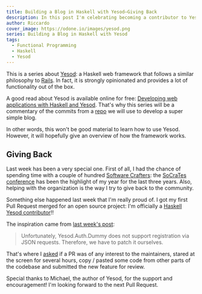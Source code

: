 ```yaml
---
title: Building a Blog in Haskell with Yesod–Giving Back
description: In this post I'm celebrating becoming a contributor to Yesod
author: Riccardo
cover_image: https://odone.io/images/yesod.png
series: Building a Blog in Haskell with Yesod
tags:
  - Functional Programming
  - Haskell
  - Yesod
---
```


This is a series about [Yesod](https://www.yesodweb.com/): a Haskell web framework that follows a similar philosophy to [Rails](https://rubyonrails.org/). In fact, it is strongly opinionated and provides a lot of functionality out of the box.

A good read about Yesod is available online for free: [Developing web applications with Haskell and Yesod](https://www.yesodweb.com/book). That's why this series will be a commentary of the commits from a [repo](https://github.com/3v0k4/yesod-blog) we will use to develop a super simple blog.

In other words, this won't be good material to learn how to use Yesod. However, it will hopefully give an overview of how the framework works.

## Giving Back

Last week has been a very special one. First of all, I had the chance of spending time with a couple of hundred [Software Crafters](https://www.softwarecrafters.org): the [SoCraTes conference](https://socrates-conference.de) has been the highlight of my year for the last three years. Also, helping with the organization is the way I try to give back to the community.

Something else happened last week that I'm really proud of. I got my first Pull Request merged for an open source project: I'm officially a [Haskell Yesod contributor](https://github.com/yesodweb/yesod/graphs/contributors)!!

The inspiration came from [last week's post](https://odone.io/posts/2019-08-19-building-a-blog-in-haskell-with-yesod–returning-JSON-API.html):

> Unfortunately, Yesod.Auth.Dummy does not support registration via JSON requests. Therefore, we have to patch it ourselves.

That's where I [asked](https://github.com/yesodweb/yesod/issues/1618) if a PR was of any interest to the maintainers, stared at the screen for several hours, copy / pasted some code from other parts of the codebase and submitted the new feature for review.

Special thanks to Michael, the author of Yesod, for the support and encouragement! I'm looking forward to the next Pull Request.
